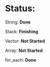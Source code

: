 # Status:

String: **Done**

Stack: **Finishing**

Vector: **Not Started**

Array: **Not Started**

for_each: **Done**

